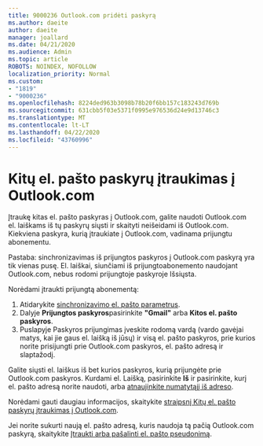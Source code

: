 ```yaml
---
title: 9000236 Outlook.com pridėti paskyrą
ms.author: daeite
author: daeite
manager: joallard
ms.date: 04/21/2020
ms.audience: Admin
ms.topic: article
ROBOTS: NOINDEX, NOFOLLOW
localization_priority: Normal
ms.custom:
- "1819"
- "9000236"
ms.openlocfilehash: 8224ded963b3098b78b20f6bb157c183243d769b
ms.sourcegitcommit: 631cbb5f03e5371f0995e976536d24e9d13746c3
ms.translationtype: MT
ms.contentlocale: lt-LT
ms.lasthandoff: 04/22/2020
ms.locfileid: "43760996"
---
```

# <a name="add-your-other-email-accounts-to-outlookcom"></a>Kitų el. pašto paskyrų įtraukimas į Outlook.com

Įtraukę kitas el. pašto paskyras į Outlook.com, galite naudoti Outlook.com el. laiškams iš tų paskyrų siųsti ir skaityti neišeidami iš Outlook.com. Kiekviena paskyra, kurią įtraukiate į Outlook.com, vadinama prijungtu abonementu.

Pastaba: sinchronizavimas iš prijungtos paskyros į Outlook.com paskyrą yra tik vienas pusę. El. laiškai, siunčiami iš prijungtoabonemento naudojant Outlook.com, nebus rodomi prijungtoje paskyroje Išsiųsta.

Norėdami įtraukti prijungtą abonementą:

1. Atidarykite [sinchronizavimo el. pašto parametrus](https://go.microsoft.com/fwlink/?linkid=875264).
2. Dalyje **Prijungtos paskyros**pasirinkite **"Gmail"** arba **Kitos el. pašto paskyros**.
3. Puslapyje Paskyros prijungimas įveskite rodomą vardą (vardo gavėjai matys, kai jie gaus el. laišką iš jūsų) ir visą el. pašto paskyros, prie kurios norite prisijungti prie Outlook.com paskyros, el. pašto adresą ir slaptažodį.

Galite siųsti el. laiškus iš bet kurios paskyros, kurią prijungėte prie Outlook.com paskyros. Kurdami el. Laišką, pasirinkite **Iš** ir pasirinkite, kurį el. pašto adresą norite naudoti, arba [atnaujinkite numatytąjį iš adreso](https://go.microsoft.com/fwlink/?linkid=875264).

Norėdami gauti daugiau informacijos, skaitykite [straipsnį Kitų el. pašto paskyrų įtraukimas į Outlook.com](https://support.office.com/article/c5224df4-5885-4e79-91ba-523aa743f0ba?wt.mc_id=Office_Outlook_com_Alchemy).

Jei norite sukurti naują el. pašto adresą, kuris naudoja tą pačią Outlook.com paskyrą, skaitykite [Įtraukti arba pašalinti el. pašto pseudonimą](https://support.office.com/article/459b1989-356d-40fa-a689-8f285b13f1f2?wt.mc_id=Office_Outlook_com_Alchemy).
